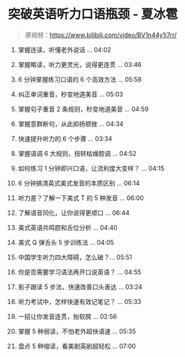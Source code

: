 # 突破英语听力口语瓶颈 - 夏冰雹

> 原视频：https://www.bilibili.com/video/BV1n44y1i7rr/



01. 掌握连读，听懂老外说话 ... 04:02

02. 掌握略读，听力更灵光，说得更连贯 ... 03:46

03. 6 分钟掌握练习口语的 6 个高效方法 ... 05:58

04. 纠正单词重音，秒变地道美音 ... 05:03

05. 掌握句子重音 2 条规则，秒变地道美音 ... 04:59

06. 掌握意群断句，从此抑扬顿挫 ... 04:34

07. 快速提升听力的 6 个步骤 ... 03:34

08. 掌握语调 6 大规则，扭转枯燥腔调 ... 04:52

09. 如何练习 1 分钟即兴口语，让流利度大变样？ ... 04:15

10. 6 分钟搞清英式美式发音的本质区别 ... 06:14

11. 听力差？了解一下美式 T 的 5 种发音 ... 06:00

12. 了解语音同化，让你说得更顺口 ... 06:44

13. 美式英语共鸣腔和舌位分析 ... 04:40

14. 美式 Q 弹舌头 5 步训练法 ... 04:05

15. 中国学生听力四大障碍，怎么破？... 05:51

16. 你是否需要学习语法再开口说英语？ ... 04:55

17. 影子跟读 5 步法，快速改善口头表达 ... 03:24

18. 听力考试中，怎样快速有效记笔记？ ... 05:33

19. 一招让你发音连贯，抬软腭 ... 02:56

20. 掌握 5 种弱读，不怕老外超快语速 ... 05:35

21. 盘点 5 种缩读，看美剧英剧超轻松 ... 07:00


